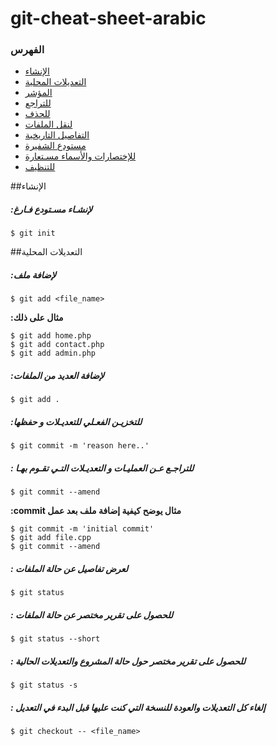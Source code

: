 # git-cheat-sheet-arabic

### الفهرس
* [الإنشاء](#الإنشاء)
* [التعديلات المحلية](#التعديلات-المحلية)
* [المؤشر](#المؤشر)
* [للتراجع](#للتراجع)
* [للحذف](#للحذف)
* [لنقل الملفات](#لنقل-الملفات)
* [التفاصيل التاريخية](#التفاصيل-التاريخية)
* [مستودع الشفيرة](#مستودع-الشفيرة)
* [للإختصارات والأسماء مسـتعارة](#للإختصارات-والأسماء-مسـتعارة)
* [للتنظيف](#للتنظيف)

##الإنشاء

##### :لإنشـاء مسـتودع فـارغ

```
$ git init 
```
##التعديلات المحلية

##### :لإضافة ملف

```
$ git add <file_name>
```
__:مثال على ذلك__
```
$ git add home.php
$ git add contact.php
$ git add admin.php
```
##### :لإضافة العديد من الملفات

```
$ git add .
```

##### :للتخزيـن الفعـلي للتعديـلات و حفظها

```
$ git commit -m 'reason here..'
```

##### : للتراجـع عـن العمليـات و التعديـلات التـي تقـوم بهـا

```
$ git commit --amend
```

__:commit مثال يوضح كيفية إضافة ملف بعد عمل__
```
$ git commit -m 'initial commit'
$ git add file.cpp
$ git commit --amend
```

##### : لعرض تفاصيل عن حالة الملفات 

```
$ git status
```

##### : للحصول على تقرير مختصر عن حالة الملفات 

```
$ git status --short
```

##### : للحصول على تقرير مختصر حول حالة المشروع والتعديلات الحالية

```
$ git status -s
```

##### : إلغاء كل التعديلات والعودة للنسخة التي كنت عليها قبل البدء في التعديل

```
$ git checkout -- <file_name>
```
